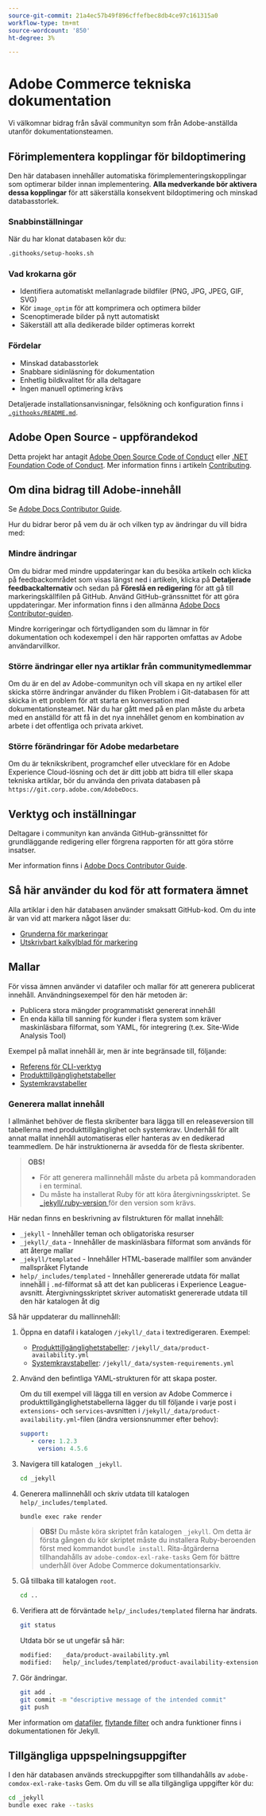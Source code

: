 ```yaml
---
source-git-commit: 21a4ec57b49f896cffefbec8db4ce97c161315a0
workflow-type: tm+mt
source-wordcount: '850'
ht-degree: 3%

---
```

# Adobe Commerce tekniska dokumentation

Vi välkomnar bidrag från såväl communityn som från Adobe-anställda utanför dokumentationsteamen.

## Förimplementera kopplingar för bildoptimering

Den här databasen innehåller automatiska förimplementeringskopplingar som optimerar bilder innan implementering. **Alla medverkande bör aktivera dessa kopplingar** för att säkerställa konsekvent bildoptimering och minskad databasstorlek.

### Snabbinställningar

När du har klonat databasen kör du:

```bash
.githooks/setup-hooks.sh
```

### Vad krokarna gör

- Identifiera automatiskt mellanlagrade bildfiler (PNG, JPG, JPEG, GIF, SVG)
- Kör `image_optim` för att komprimera och optimera bilder
- Scenoptimerade bilder på nytt automatiskt
- Säkerställ att alla dedikerade bilder optimeras korrekt

### Fördelar

- Minskad databasstorlek
- Snabbare sidinläsning för dokumentation
- Enhetlig bildkvalitet för alla deltagare
- Ingen manuell optimering krävs

Detaljerade installationsanvisningar, felsökning och konfiguration finns i [`.githooks/README.md`](.githooks/README.md).

## Adobe Open Source - uppförandekod

Detta projekt har antagit [Adobe Open Source Code of Conduct](code-of-conduct.md) eller [.NET Foundation Code of Conduct](https://dotnetfoundation.org/code-of-conduct). Mer information finns i artikeln [Contributing](contributing.md).

## Om dina bidrag till Adobe-innehåll

Se [Adobe Docs Contributor Guide](https://experienceleague.adobe.com/docs/contributor/contributor-guide/introduction.html).

Hur du bidrar beror på vem du är och vilken typ av ändringar du vill bidra med:

### Mindre ändringar

Om du bidrar med mindre uppdateringar kan du besöka artikeln och klicka på feedbackområdet som visas längst ned i artikeln, klicka på **Detaljerade feedbackalternativ** och sedan på **Föreslå en redigering** för att gå till markeringskällfilen på GitHub. Använd GitHub-gränssnittet för att göra uppdateringar. Mer information finns i den allmänna [Adobe Docs Contributor-guiden](https://experienceleague.adobe.com/docs/contributor/contributor-guide/introduction.html).

Mindre korrigeringar och förtydliganden som du lämnar in för dokumentation och kodexempel i den här rapporten omfattas av Adobe användarvillkor.

### Större ändringar eller nya artiklar från communitymedlemmar

Om du är en del av Adobe-communityn och vill skapa en ny artikel eller skicka större ändringar använder du fliken Problem i Git-databasen för att skicka in ett problem för att starta en konversation med dokumentationsteamet. När du har gått med på en plan måste du arbeta med en anställd för att få in det nya innehållet genom en kombination av arbete i det offentliga och privata arkivet.

### Större förändringar för Adobe medarbetare

Om du är teknikskribent, programchef eller utvecklare för en Adobe Experience Cloud-lösning och det är ditt jobb att bidra till eller skapa tekniska artiklar, bör du använda den privata databasen på `https://git.corp.adobe.com/AdobeDocs`.

<!--Employees from other parts of the Adobe world should use the public repo for minor updates.-->

## Verktyg och inställningar

Deltagare i communityn kan använda GitHub-gränssnittet för grundläggande redigering eller förgrena rapporten för att göra större insatser.

Mer information finns i [Adobe Docs Contributor Guide](https://experienceleague.adobe.com/docs/contributor/contributor-guide/introduction.html).

## Så här använder du kod för att formatera ämnet

Alla artiklar i den här databasen använder smaksatt GitHub-kod. Om du inte är van vid att markera något läser du:

- [Grunderna för markeringar](https://help.github.com/articles/getting-started-with-writing-and-formatting-on-github/)
- [Utskrivbart kalkylblad för markering](https://guides.github.com/pdfs/markdown-cheatsheet-online.pdf)

## Mallar

För vissa ämnen använder vi datafiler och mallar för att generera publicerat innehåll. Användningsexempel för den här metoden är:

- Publicera stora mängder programmatiskt genererat innehåll
- En enda källa till sanning för kunder i flera system som kräver maskinläsbara filformat, som YAML, för integrering (t.ex. Site-Wide Analysis Tool)

Exempel på mallat innehåll är, men är inte begränsade till, följande:

- [Referens för CLI-verktyg](https://experienceleague.adobe.com/docs/commerce-operations/reference/commerce-on-premises.html)
- [Produkttillgänglighetstabeller](https://experienceleague.adobe.com/docs/commerce-operations/release/product-availability.html)
- [Systemkravstabeller](https://experienceleague.adobe.com/docs/commerce-operations/installation-guide/system-requirements.html)

### Generera mallat innehåll

I allmänhet behöver de flesta skribenter bara lägga till en releaseversion till tabellerna med produkttillgänglighet och systemkrav. Underhåll för allt annat mallat innehåll automatiseras eller hanteras av en dedikerad teammedlem. De här instruktionerna är avsedda för de flesta skribenter.

>**OBS!**
>
>- För att generera mallinnehåll måste du arbeta på kommandoraden i en terminal.
>- Du måste ha installerat Ruby för att köra återgivningsskriptet. Se [_jekyll/.ruby-version ](_jekyll/.ruby-version) för den version som krävs.

Här nedan finns en beskrivning av filstrukturen för mallat innehåll:

- `_jekyll` - Innehåller teman och obligatoriska resurser
- `_jekyll/_data` - Innehåller de maskinläsbara filformat som används för att återge mallar
- `_jekyll/templated` - Innehåller HTML-baserade mallfiler som använder mallspråket Flytande
- `help/_includes/templated` - Innehåller genererade utdata för mallat innehåll i `.md`-filformat så att det kan publiceras i Experience League-avsnitt. Återgivningsskriptet skriver automatiskt genererade utdata till den här katalogen åt dig

Så här uppdaterar du mallinnehåll:

1. Öppna en datafil i katalogen `/jekyll/_data` i textredigeraren. Exempel:

   - [Produkttillgänglighetstabeller](https://experienceleague.adobe.com/docs/commerce-operations/release/product-availability.html): `/jekyll/_data/product-availability.yml`
   - [Systemkravstabeller](https://experienceleague.adobe.com/docs/commerce-operations/installation-guide/system-requirements.html): `/jekyll/_data/system-requirements.yml`

1. Använd den befintliga YAML-strukturen för att skapa poster.

   Om du till exempel vill lägga till en version av Adobe Commerce i produkttillgänglighetstabellerna lägger du till följande i varje post i `extensions`- och `services`-avsnitten i `/jekyll/_data/product-availability.yml`-filen (ändra versionsnummer efter behov):

   ```yaml
   support:
      - core: 1.2.3
        version: 4.5.6
   ```

1. Navigera till katalogen `_jekyll`.

   ```bash
   cd _jekyll
   ```

1. Generera mallinnehåll och skriv utdata till katalogen `help/_includes/templated`.

   ```bash
   bundle exec rake render
   ```

   >**OBS!** Du måste köra skriptet från katalogen `_jekyll`. Om detta är första gången du kör skriptet måste du installera Ruby-beroenden först med kommandot `bundle install`. Rita-åtgärderna tillhandahålls av `adobe-comdox-exl-rake-tasks` Gem för bättre underhåll över Adobe Commerce dokumentationsarkiv.

1. Gå tillbaka till katalogen `root`.

   ```bash
   cd ..
   ```

1. Verifiera att de förväntade `help/_includes/templated` filerna har ändrats.

   ```bash
   git status
   ```

   Utdata bör se ut ungefär så här:

   ```bash
   modified:   _data/product-availability.yml
   modified:   help/_includes/templated/product-availability-extensions.md
   ```

1. Gör ändringar.

   ```bash
   git add .
   git commit -m "descriptive message of the intended commit"
   git push
   ```

Mer information om [datafiler](https://jekyllrb.com/docs/datafiles), [flytande filter](https://jekyllrb.com/docs/liquid/filters/) och andra funktioner finns i dokumentationen för Jekyll.

## Tillgängliga uppspelningsuppgifter

I den här databasen används streckuppgifter som tillhandahålls av `adobe-comdox-exl-rake-tasks` Gem. Om du vill se alla tillgängliga uppgifter kör du:

```bash
cd _jekyll
bundle exec rake --tasks
```

